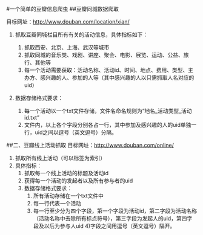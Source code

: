 #一个简单的豆瓣信息爬虫
##豆瓣同城数据爬取

目标网址：http://www.douban.com/location/xian/

1. 抓取豆瓣同城栏目所有有关的活动信息，具体指标如下：
	1. 抓取西安、北京、上海、武汉等城市
	2. 抓取同城的音乐类、戏剧、讲座、聚会、电影、展览、运动、公益、旅行、其他等
	3. 每一个活动需要获取：活动名称、活动id、时间、地点、费用、类型、主办方、感兴趣的人、参加的人等（其中感兴趣的人以只需抓取人名对应的uid）

2. 数据存储格式要求：
	1. 每一个活动以一个txt文件存储，文件名命名规则为“地名\_活动类型\_活动id.txt”
	2. 文件内，以上各个字段分别各占一行，其中参加及感兴趣的人的uid单独一行，uid之间以逗号（英文逗号）分隔。

##二、豆瓣线上活动抓取
目标网址：http://www.douban.com/online/

1. 抓取所有线上活动（可以标签为索引）
2. 具体指标：
    1. 抓取每一个线上活动的标题及活动id
    2. 获得每一个活动的发起者以及所有参与者的uid
    3. 数据存储格式要求：
        1. 所有活动存储在一个txt文件中
        2. 每一行代表一个活动
        3. 每一行至少分为四个字段，第一个字段为活动id，第二字段为活动名称（活动名称中去除所有标点符号），第三字段为发起人的uid，第四字段及以后为参与人uid 4)字段之间用逗号（英文逗号）隔开。


